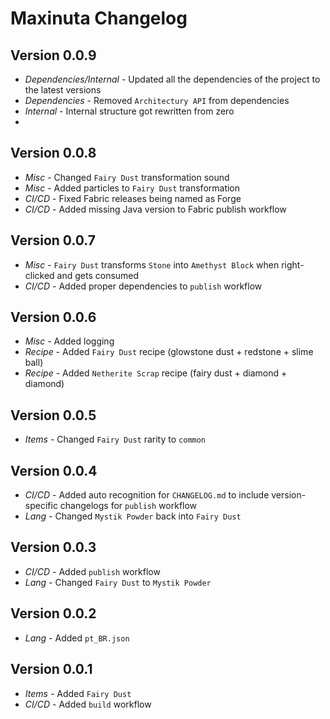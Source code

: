# Maxinuta Changelog

## Version 0.0.9

- *Dependencies/Internal* - Updated all the dependencies of the project to the latest versions 
- *Dependencies* - Removed `Architectury API` from dependencies
- *Internal* - Internal structure got rewritten from zero
- 

## Version 0.0.8

- *Misc* - Changed `Fairy Dust` transformation sound
- *Misc* - Added particles to `Fairy Dust` transformation
- *CI/CD* - Fixed Fabric releases being named as Forge
- *CI/CD* - Added missing Java version to Fabric publish workflow

## Version 0.0.7

- *Misc* - `Fairy Dust` transforms `Stone` into `Amethyst Block` when right-clicked and gets consumed
- *CI/CD* - Added proper dependencies to `publish` workflow

## Version 0.0.6

- *Misc* - Added logging
- *Recipe* - Added `Fairy Dust` recipe (glowstone dust + redstone + slime ball)
- *Recipe* - Added `Netherite Scrap` recipe (fairy dust + diamond + diamond)

## Version 0.0.5

- *Items* - Changed `Fairy Dust` rarity to `common`

## Version 0.0.4

- *CI/CD* - Added auto recognition for `CHANGELOG.md` to include version-specific changelogs for `publish` workflow
- *Lang* - Changed `Mystik Powder` back into `Fairy Dust`

## Version 0.0.3

- *CI/CD* - Added `publish` workflow
- *Lang* - Changed `Fairy Dust` to `Mystik Powder`

## Version 0.0.2

- *Lang* - Added `pt_BR.json`

## Version 0.0.1

- *Items* - Added `Fairy Dust`
- *CI/CD* - Added `build` workflow

##